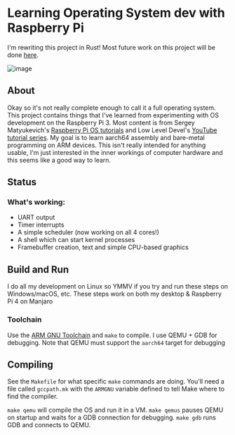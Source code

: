 # Learning Operating System dev with Raspberry Pi

I'm rewriting this project in Rust! Most future work on this project will be done [here](https://github.com/WillFarris/rustpi).

![image](https://user-images.githubusercontent.com/9190155/206305202-ec75f3f3-3103-4823-9704-647726ced298.png)

## About
Okay so it's not really complete enough to call it a full operating system. This project contains things that I've learned from experimenting with OS development on the Raspberry Pi 3. Most content is from Sergey Matyukevich's [Raspberry Pi OS tutorials](https://github.com/s-matyukevich/raspberry-pi-os) and Low Level Devel's [YouTube tutorial series](https://www.youtube.com/channel/UCRWXAQsN5S3FPDHY4Ttq1Xg). My goal is to learn aarch64 assembly and bare-metal programming on ARM devices. This isn't really intended for anything usable, I'm just interested in the inner workings of computer hardware and this seems like a good way to learn.

## Status
### What's working:

* UART output
* Timer interrupts
* A simple scheduler (now working on all 4 cores!)
* A shell which can start kernel processes
* Framebuffer creation, text and simple CPU-based graphics

## Build and Run
I do all my development on Linux so YMMV if you try and run these steps on Windows/macOS, etc. These steps work on both my desktop & Raspberry Pi 4 on Manjaro 

### Toolchain
Use the [ARM GNU Toolchain](https://developer.arm.com/tools-and-software/open-source-software/developer-tools/gnu-toolchain/gnu-a/downloads) and `make` to compile. I use QEMU + GDB for debugging. Note that QEMU must support the `aarch64` target for debugging

## Compiling
See the `Makefile` for what specific `make` commands are doing. You'll need a file called `gccpath.mk` with the `ARMGNU` variable defined to tell Make where to find the compiler.

`make qemu` will compile the OS and run it in a VM. `make qemus` pauses QEMU on startup and waits for a GDB connection for debugging. `make gdb` runs GDB and connects to QEMU.
